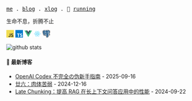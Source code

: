 <p>
  <samp>
    <a href="https://bento.me/ddl">me</a> .
    <a href="https://loongphy.com">blog</a> .
    <a href="https://xlog.loongphy.com">xlog</a> .
    🏃&nbsp;<a href="https://running.loongphy.com">running</a>
  </samp>
</p>

<p>生命不息，折腾不止</p>

<code><img height="20" alt="javascript" src="https://raw.githubusercontent.com/github/explore/80688e429a7d4ef2fca1e82350fe8e3517d3494d/topics/javascript/javascript.png"></code>
<code><img height="20" alt="typescript" src="https://raw.githubusercontent.com/github/explore/80688e429a7d4ef2fca1e82350fe8e3517d3494d/topics/typescript/typescript.png"></code>
<code><img height="20" alt="vue" src="https://raw.githubusercontent.com/github/explore/80688e429a7d4ef2fca1e82350fe8e3517d3494d/topics/vue/vue.png"></code>
<code><img height="20" alt="react" src="https://raw.githubusercontent.com/github/explore/master/topics/react/react.png"></code>
<code><img height="20" alt="postgresql" src="https://raw.githubusercontent.com/github/explore/80688e429a7d4ef2fca1e82350fe8e3517d3494d/topics/postgresql/postgresql.png"></code>


<picture decoding="async" loading="lazy">
 <img alt="github stats" src="https://pixel-profile.vercel.app/api/github-stats?username=Loongphy" />
</picture>


#### 📑 最新博客

<!-- blog starts -->
* <a href=https://loongphy.com/blog/codex-tutorial/ target='_blank'>OpenAI Codex 不完全の伪新手指南</a> - 2025-09-16
* <a href=https://loongphy.com/blog/2024-review/ target='_blank'>廿六：肉体苦弱</a> - 2024-12-16
* <a href=https://loongphy.com/blog/late-chunking/ target='_blank'>Late Chunking：提高 RAG 在长上下文问答应用中的性能</a> - 2024-09-22
<!-- blog ends -->

